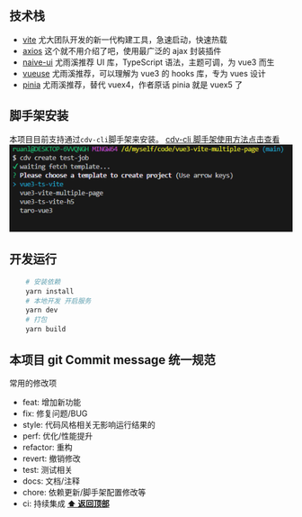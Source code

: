 ## 技术栈
- [vite](https://cn.vitejs.dev/) 尤大团队开发的新一代构建工具，急速启动，快速热载
- [axios](https://www.kancloud.cn/yunye/axios/234845) 这个就不用介绍了吧，使用最广泛的 ajax 封装插件
- [naive-ui](https://www.naiveui.com/zh-CN/dark/docs/introduction) 尤雨溪推荐 UI 库，TypeScript 语法，主题可调，为 vue3 而生
- [vueuse](https://vueuse.org/) 尤雨溪推荐，可以理解为 vue3 的 hooks 库，专为 vues 设计
- [pinia](https://pinia.vuejs.org/) 尤雨溪推荐，替代 vuex4，作者原话 pinia 就是 vuex5 了
## 脚手架安装
本项目目前支持通过`cdv-cli`脚手架来安装。
[cdv-cli 脚手架使用方法点击查看](https://github.com/ruanlin-kylin/cdv-cli)
![image](./src/assets/cdv1.png)
## 开发运行
```bash
    # 安装依赖
    yarn install
    # 本地开发 开启服务
    yarn dev
    # 打包
    yarn build
```
## 本项目 git Commit message 统一规范
常用的修改项
- feat: 增加新功能
- fix: 修复问题/BUG
- style: 代码风格相关无影响运行结果的
- perf: 优化/性能提升
- refactor: 重构
- revert: 撤销修改
- test: 测试相关
- docs: 文档/注释
- chore: 依赖更新/脚手架配置修改等
- ci: 持续集成
**[⬆ 返回顶部](#技术栈)**
